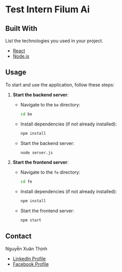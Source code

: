 # Test Intern Filum Ai

## Built With

List the technologies you used in your project.

- [React](https://reactjs.org/)
- [Node.js](https://nodejs.org/)

## Usage

To start and use the application, follow these steps:

1. **Start the backend server**:
   - Navigate to the `be` directory:
     ```bash
     cd be
     ```
   - Install dependencies (if not already installed):
     ```bash
     npm install
     ```
   - Start the backend server:
     ```bash
     node server.js
     ```

2. **Start the frontend server**:
   - Navigate to the `fe` directory:
     ```bash
     cd fe
     ```
   - Install dependencies (if not already installed):
     ```bash
     npm install
     ```
   - Start the frontend server:
     ```bash
     npm start
     ```

## Contact

Nguyễn Xuân Thịnh  
- [LinkedIn Profile](https://www.linkedin.com/in/xuanthinhnguyen/)
- [Facebook Profile](https://www.facebook.com/thinhNXT/)
